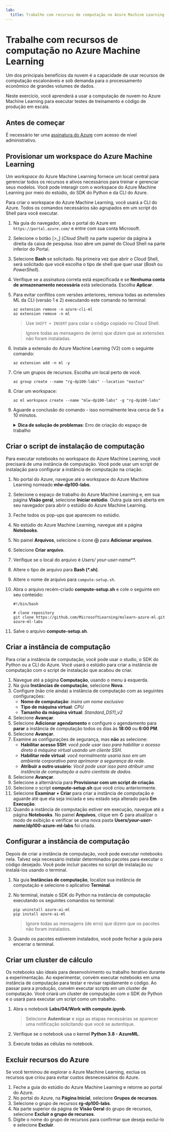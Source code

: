 ```yaml
---
lab:
  title: Trabalhe com recursos de computação no Azure Machine Learning
---
```


# Trabalhe com recursos de computação no Azure Machine Learning

Um dos principais benefícios da nuvem é a capacidade de usar recursos de computação escalonáveis e sob demanda para o processamento econômico de grandes volumes de dados.

Neste exercício, você aprenderá a usar a computação de nuvem no Azure Machine Learning para executar testes de treinamento e código de produção em escala.

## Antes de começar

É necessário ter uma [assinatura do Azure](https://azure.microsoft.com/free?azure-portal=true) com acesso de nível administrativo.

## Provisionar um workspace do Azure Machine Learning

Um *workspace* do Azure Machine Learning fornece um local central para gerenciar todos os recursos e ativos necessários para treinar e gerenciar seus modelos. Você pode interagir com o workspace do Azure Machine Learning por meio do estúdio, do SDK do Python e da CLI do Azure.

Para criar o workspace do Azure Machine Learning, você usará a CLI do Azure. Todos os comandos necessários são agrupados em um script do Shell para você executar.

1. Na guia do navegador, abra o portal do Azure em `https://portal.azure.com/` e entre com sua conta Microsoft.
1. Selecione o botão \[>_] (*Cloud Shell*) na parte superior da página à direita da caixa de pesquisa. Isso abre um painel do Cloud Shell na parte inferior do Portal.
1. Selecione **Bash** se solicitado. Na primeira vez que abrir o Cloud Shell, será solicitado que você escolha o tipo de shell que quer usar (*Bash* ou *PowerShell*).
1. Verifique se a assinatura correta está especificada e se **Nenhuma conta de armazenamento necessária** está selecionada. Escolha **Aplicar**.
1. Para evitar conflitos com versões anteriores, remova todas as extensões ML da CLI (versão 1 e 2) executando este comando no terminal:

    ```azurecli
    az extension remove -n azure-cli-ml
    az extension remove -n ml
    ```

    > Use `SHIFT + INSERT` para colar o código copiado no Cloud Shell.

    > Ignore todas as mensagens de (erro) que dizem que as extensões não foram instaladas.

1. Instale a extensão do Azure Machine Learning (V2) com o seguinte comando:
    
    ```azurecli
    az extension add -n ml -y
    ```

1. Crie um grupos de recursos. Escolha um local perto de você.

    ```azurecli
    az group create --name "rg-dp100-labs" --location "eastus"
    ```

1. Criar um workspace:

    ```azurecli
    az ml workspace create --name "mlw-dp100-labs" -g "rg-dp100-labs"
    ```

1. Aguarde a conclusão do comando - isso normalmente leva cerca de 5 a 10 minutos.

    <details>  
    <summary><b>Dica de solução de problemas</b>: Erro de criação do espaço de trabalho</summary><br>
    <p>Se você receber um erro ao criar um workspace por meio da CLI, será necessário provisionar o recurso manualmente:</p>
    <ol>
        <li>Na Página inicial do portal do Azure, selecione <b>+Criar um recurso</b>.</li>
        <li>Pesquise o <i>machine learning</i> e <b>Azure Machine Learning</b>. Selecione <b>Criar</b>.</li>
        <li>Crie um novo recurso do Azure Machine Learning com as seguintes configurações: <ul>
                <li><b>Assinatura</b>: <i>sua assinatura do Azure</i></li>
                <li><b>Grupo de recursos</b>: rg-dp100-labs</li>
                <li><b>Nome do espaço de trabalho</b>: mlw-dp100-labs</li>
                <li><b>Região</b>: <i>selecione a região geográfica mais próxima</i></li>
                <li><b>Conta de armazenamento</b>: <i>observe a nova conta de armazenamento padrão que será criada para o seu workspace</i></li>
                <li><b>Cofre de chaves</b>: <i>observe o novo cofre de chaves padrão que será criado para o seu workspace</i></li>
                <li><b>Application Insights</b>: <i>observe o novo recurso do Application Insights padrão que será criado para o seu workspace</i></li>
                <li><b>Registro de contêiner</b>: nenhum (<i>um será criado automaticamente quando você implantar um modelo em um contêiner pela primeira vez</i>)</li>
            </ul>
        <li>Selecione <b>Review + create</b> e aguarde até que o workspace e seus recursos associados sejam criados - isso normalmente leva cerca de 5 minutos.</li>
    </ol>
    </details>

## Criar o script de instalação de computação

Para executar notebooks no workspace do Azure Machine Learning, você precisará de uma instância de computação. Você pode usar um script de instalação para configurar a instância de computação na criação.

1. No portal do Azure, navegue até o workspace do Azure Machine Learning nomeado **mlw-dp100-labs**.
1. Selecione o espaço de trabalho do Azure Machine Learning e, em sua página **Visão geral**, selecione **Iniciar estúdio**. Outra guia será aberta em seu navegador para abrir o estúdio do Azure Machine Learning.
1. Feche todos os pop-ups que aparecem no estúdio.
1. No estúdio do Azure Machine Learning, navegue até a página **Notebooks**.
1. No painel **Arquivos**, selecione o ícone ⨁ para **Adicionar arquivos**.
1. Selecione **Criar arquivo**.
1. Verifique se o local do arquivo é **Users/* your-user-name***.
1. Altere o tipo de arquivo para **Bash (*.sh)**.
1. Altere o nome de arquivo para `compute-setup.sh`.
1. Abra o arquivo recém-criado **compute-setup.sh** e cole o seguinte em seu conteúdo:

    ```azurecli
    #!/bin/bash

    # clone repository
    git clone https://github.com/MicrosoftLearning/mslearn-azure-ml.git azure-ml-labs
    ```

1. Salve o arquivo **compute-setup.sh**.

## Criar a instância de computação

Para criar a instância de computação, você pode usar o studio, o SDK do Python ou a CLI do Azure. Você usará o estúdio para criar a instância de computação com o script de instalação que acabou de criar.

1. Navegue até a página **Computação**, usando o menu à esquerda.
1. Na guia **Instâncias de computação**, selecione **Nova**.
1. Configure (não crie ainda) a instância de computação com as seguintes configurações: 
    - **Nome de computação**: *insira um nome exclusivo*
    - **Tipo de máquina virtual**: *CPU*
    - **Tamanho da máquina virtual**: *Standard_DS11_v2*
1. Selecione **Avançar**.
1. Selecione **Adicionar agendamento** e configure o agendamento para **parar** a instância de computação todos os dias às **18:00** ou **6:00 PM**.
1. Selecione **Avançar**.
1. Examine as configurações de segurança, mas **não** as selecione:
    - **Habilitar acesso SSH**: *você pode usar isso para habilitar o acesso direto à máquina virtual usando um cliente SSH.*
    - **Habilitar rede virtual**: *você normalmente usaria isso em um ambiente corporativo para aprimorar a segurança da rede.*
    - **Atribuir a outro usuário**: *Você pode usar isso para atribuir uma instância de computação a outro cientista de dados.*
1. Selecione **Avançar**.
1. Selecione a alternância para **Provisionar com um script de criação**.
1. Selecione o script **compute-setup.sh** que você criou anteriormente.
1. Selecione **Examinar + Criar** para criar a instância de computação e aguarde até que ela seja iniciada e seu estado seja alterado para **Em Execução**.
1. Quando a instância de computação estiver em execução, navegue até a página **Notebooks**. No painel **Arquivos**, clique em **↻** para atualizar o modo de exibição e verificar se uma nova pasta **Users/*your-user-name*/dp100-azure-ml-labs** foi criada.

## Configurar a instância de computação

Depois de criar a instância de computação, você pode executar notebooks nela. Talvez seja necessário instalar determinados pacotes para executar o código desejado. Você pode incluir pacotes no script de instalação ou instalá-los usando o terminal.

1. Na guia **Instâncias de computação**, localize sua instância de computação e selecione o aplicativo **Terminal**.
1. No terminal, instale o SDK do Python na instância de computação executando os seguintes comandos no terminal:

    ```
    pip uninstall azure-ai-ml
    pip install azure-ai-ml
    ```

    > Ignore todas as mensagens (de erro) que dizem que os pacotes não foram instalados.

1. Quando os pacotes estiverem instalados, você pode fechar a guia para encerrar o terminal.

## Criar um cluster de cálculo

Os notebooks são ideais para desenvolvimento ou trabalho iterativo durante a experimentação. Ao experimentar, convém executar notebooks em uma instância de computação para testar e revisar rapidamente o código. Ao passar para a produção, convém executar scripts em um cluster de computação. Você criará um cluster de computação com o SDK do Python e o usará para executar um script como um trabalho.

1. Abra o notebook **Labs/04/Work with compute.ipynb**.

    > Selecione **Autenticar** e siga as etapas necessárias se aparecer uma notificação solicitando que você se autentique.

1. Verifique se o notebook usa o kernel **Python 3.8 - AzureML**.
1. Execute todas as células no notebook.

## Excluir recursos do Azure

Se você terminou de explorar o Azure Machine Learning, exclua os recursos que criou para evitar custos desnecessários do Azure.

1. Feche a guia do estúdio do Azure Machine Learning e retorne ao portal do Azure.
1. No portal do Azure, na **Página Inicial**, selecione **Grupos de recursos**.
1. Selecione o grupo de recursos **rg-dp100-labs**.
1. Na parte superior da página de **Visão Geral** do grupo de recursos, selecione **Excluir o grupo de recursos**.
1. Digite o nome do grupo de recursos para confirmar que deseja excluí-lo e selecione **Excluir**.
